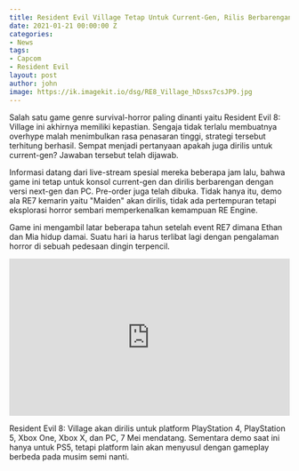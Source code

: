 ```yaml
---
title: Resident Evil Village Tetap Untuk Current-Gen, Rilis Berbarengan
date: 2021-01-21 00:00:00 Z
categories:
- News
tags:
- Capcom
- Resident Evil
layout: post
author: john
image: https://ik.imagekit.io/dsg/RE8_Village_hDsxs7csJP9.jpg
---
```


Salah satu game genre survival-horror paling dinanti yaitu Resident Evil 8: Village ini akhirnya memiliki kepastian. Sengaja tidak terlalu membuatnya overhype malah menimbulkan rasa penasaran tinggi, strategi tersebut terhitung berhasil. Sempat menjadi pertanyaan apakah juga dirilis untuk current-gen? Jawaban tersebut telah dijawab.

Informasi datang dari live-stream spesial mereka beberapa jam lalu, bahwa game ini tetap untuk konsol current-gen dan dirilis berbarengan dengan versi next-gen dan PC. Pre-order juga telah dibuka. Tidak hanya itu, demo ala RE7 kemarin yaitu "Maiden" akan dirilis, tidak ada pertempuran tetapi eksplorasi horror sembari memperkenalkan kemampuan RE Engine.

Game ini mengambil latar beberapa tahun setelah event RE7 dimana Ethan dan Mia hidup damai. Suatu hari ia harus terlibat lagi dengan pengalaman horror di sebuah pedesaan dingin terpencil.

<style>.embed-container { position: relative; padding-bottom: 56.25%; height: 0; overflow: hidden; max-width: 100%; } .embed-container iframe, .embed-container object, .embed-container embed { position: absolute; top: 0; left: 0; width: 100%; height: 100%; }</style><div class='embed-container'><iframe src='https://www.youtube.com/embed//btFclZUXpzA' frameborder='0' allowfullscreen></iframe></div>

Resident Evil 8: Village akan dirilis untuk platform PlayStation 4, PlayStation 5, Xbox One, Xbox X, dan PC, 7 Mei mendatang. Sementara demo saat ini hanya untuk PS5, tetapi platform lain akan menyusul dengan gameplay berbeda pada musim semi nanti.
